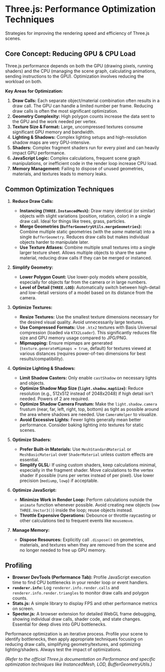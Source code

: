 # Three.js: Performance Optimization Techniques

Strategies for improving the rendering speed and efficiency of Three.js scenes.

## Core Concept: Reducing GPU & CPU Load

Three.js performance depends on both the GPU (drawing pixels, running shaders) and the CPU (managing the scene graph, calculating animations, sending instructions to the GPU). Optimization involves reducing the workload on both.

**Key Areas for Optimization:**

1.  **Draw Calls:** Each separate object/material combination often results in a draw call. The GPU can handle a limited number per frame. Reducing draw calls is often the most significant optimization.
2.  **Geometry Complexity:** High polygon counts increase the data sent to the GPU and the work needed per vertex.
3.  **Texture Size & Format:** Large, uncompressed textures consume significant GPU memory and bandwidth.
4.  **Lighting & Shadows:** Complex lighting setups and high-resolution shadow maps are very GPU-intensive.
5.  **Shaders:** Complex fragment shaders run for every pixel and can heavily impact GPU performance.
6.  **JavaScript Logic:** Complex calculations, frequent scene graph manipulations, or inefficient code in the render loop increase CPU load.
7.  **Memory Management:** Failing to dispose of unused geometries, materials, and textures leads to memory leaks.

## Common Optimization Techniques

1.  **Reduce Draw Calls:**
    *   **Instancing (`THREE.InstancedMesh`):** Draw many identical (or similar) objects with slight variations (position, rotation, color) in a single draw call. Ideal for things like trees, grass, particles.
    *   **Merge Geometries (`BufferGeometryUtils.mergeGeometries`):** Combine multiple static geometries (with the *same* material) into a single `BufferGeometry`. Reduces draw calls but makes individual objects harder to manipulate later.
    *   **Use Texture Atlases:** Combine multiple small textures into a single larger texture sheet. Allows multiple objects to share the same material, reducing draw calls if they can be merged or instanced.

2.  **Simplify Geometry:**
    *   **Lower Polygon Count:** Use lower-poly models where possible, especially for objects far from the camera or in large numbers.
    *   **Level of Detail (`THREE.LOD`):** Automatically switch between high-detail and low-detail versions of a model based on its distance from the camera.

3.  **Optimize Textures:**
    *   **Resize Textures:** Use the smallest texture dimensions necessary for the desired visual quality. Avoid unnecessarily large textures.
    *   **Use Compressed Formats:** Use `.ktx2` textures with Basis Universal compression (loaded via `KTX2Loader`). This significantly reduces file size and GPU memory usage compared to JPG/PNG.
    *   **Mipmapping:** Ensure mipmaps are generated (`texture.generateMipmaps = true`, default) for textures viewed at various distances (requires power-of-two dimensions for best results/compatibility).

4.  **Optimize Lighting & Shadows:**
    *   **Limit Shadow Casters:** Only enable `castShadow` on necessary lights and objects.
    *   **Optimize Shadow Map Size (`light.shadow.mapSize`):** Reduce resolution (e.g., 512x512 instead of 2048x2048) if high detail isn't needed. Powers of 2 are required.
    *   **Optimize Shadow Camera Frustum:** Make the `light.shadow.camera` frustum (near, far, left, right, top, bottom) as tight as possible around the area where shadows are needed. Use `CameraHelper` to visualize.
    *   **Avoid Excessive Lights:** Fewer lights generally mean better performance. Consider baking lighting into textures for static scenes.

5.  **Optimize Shaders:**
    *   **Prefer Built-in Materials:** Use `MeshStandardMaterial` or `MeshBasicMaterial` over `ShaderMaterial` unless custom effects are essential.
    *   **Simplify GLSL:** If using custom shaders, keep calculations minimal, especially in the fragment shader. Move calculations to the vertex shader if possible (runs per vertex instead of per pixel). Use lower precision (`mediump`, `lowp`) if acceptable.

6.  **Optimize JavaScript:**
    *   **Minimize Work in Render Loop:** Perform calculations outside the `animate` function whenever possible. Avoid creating new objects (`new THREE.Vector3()`) inside the loop; reuse objects instead.
    *   **Throttle Expensive Operations:** Debounce or throttle raycasting or other calculations tied to frequent events like `mousemove`.

7.  **Manage Memory:**
    *   **Dispose Resources:** Explicitly call `.dispose()` on geometries, materials, and textures when they are removed from the scene and no longer needed to free up GPU memory.

## Profiling

*   **Browser DevTools (Performance Tab):** Profile JavaScript execution time to find CPU bottlenecks in your render loop or event handlers.
*   **`renderer.info`:** Log `renderer.info.render.calls` and `renderer.info.render.triangles` to monitor draw calls and polygon counts.
*   **Stats.js:** A simple library to display FPS and other performance metrics on screen.
*   **Spector.js:** A browser extension for detailed WebGL frame debugging, showing individual draw calls, shader code, and state changes. Essential for deep dives into GPU bottlenecks.

Performance optimization is an iterative process. Profile your scene to identify bottlenecks, then apply appropriate techniques focusing on reducing draw calls, simplifying geometry/textures, and optimizing lighting/shaders. Always test the impact of optimizations.

*(Refer to the official Three.js documentation on Performance and specific optimization techniques like InstancedMesh, LOD, BufferGeometryUtils.)*